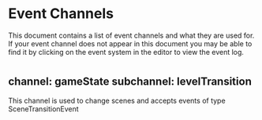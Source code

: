 # Event Channels

This document contains a list of event channels and what they are used for. If your event channel does not appear in this document you may be able to find it by clicking on the event system in the editor to view the event log.

# 

## channel: gameState subchannel: levelTransition

This channel is used to change scenes and accepts events of type SceneTransitionEvent